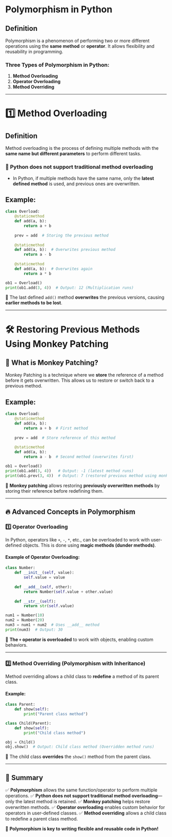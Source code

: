 # Polymorphism in Python

## Definition
Polymorphism is a phenomenon of performing two or more different operations using the **same method** or **operator**. It allows flexibility and reusability in programming.

### Three Types of Polymorphism in Python:
1. **Method Overloading**
2. **Operator Overloading**
3. **Method Overriding**

---

# 1️⃣ Method Overloading

## Definition
Method overloading is the process of defining multiple methods with the **same name but different parameters** to perform different tasks. 

### 🔴 **Python does not support traditional method overloading**
- In Python, if multiple methods have the same name, only the **latest defined method** is used, and previous ones are overwritten.

## Example:
```python
class Overload:
    @staticmethod
    def add(a, b):
        return a + b
    
    prev = add  # Storing the previous method
    
    @staticmethod
    def add(a, b):  # Overwrites previous method
        return a - b
    
    @staticmethod
    def add(a, b):  # Overwrites again
        return a * b

ob1 = Overload()
print(ob1.add(3, 4))  # Output: 12 (Multiplication runs)
```

🔹 The last defined `add()` method **overwrites** the previous versions, causing **earlier methods to be lost**.

---

# 🛠 **Restoring Previous Methods Using Monkey Patching**

## 🔹 What is Monkey Patching?
Monkey Patching is a technique where we **store** the reference of a method before it gets overwritten. This allows us to restore or switch back to a previous method.

## Example:
```python
class Overload:
    @staticmethod
    def add(a, b):
        return a + b  # First method
    
    prev = add  # Store reference of this method
    
    @staticmethod
    def add(a, b):
        return a - b  # Second method (overwrites first)

ob1 = Overload()
print(ob1.add(3, 4))   # Output: -1 (latest method runs)
print(ob1.prev(3, 4))  # Output: 7 (restored previous method using monkey patching)
```

🔹 **Monkey patching** allows restoring **previously overwritten methods** by storing their reference before redefining them.

---

## 🔥 Advanced Concepts in Polymorphism

### 1️⃣ **Operator Overloading**
In Python, operators like `+`, `-`, `*`, etc., can be overloaded to work with user-defined objects. This is done using **magic methods (dunder methods)**.

#### Example of Operator Overloading:
```python
class Number:
    def __init__(self, value):
        self.value = value
    
    def __add__(self, other):
        return Number(self.value + other.value)
    
    def __str__(self):
        return str(self.value)

num1 = Number(10)
num2 = Number(20)
num3 = num1 + num2  # Uses __add__ method
print(num3)  # Output: 30
```

🔹 **The `+` operator is overloaded** to work with objects, enabling custom behaviors.

---

### 2️⃣ **Method Overriding (Polymorphism with Inheritance)**
Method overriding allows a child class to **redefine** a method of its parent class.

#### Example:
```python
class Parent:
    def show(self):
        print("Parent class method")

class Child(Parent):
    def show(self):
        print("Child class method")

obj = Child()
obj.show()  # Output: Child class method (Overridden method runs)
```

🔹 The child class **overrides** the `show()` method from the parent class.

---

## 🎯 Summary
✅ **Polymorphism** allows the same function/operator to perform multiple operations.
✅ **Python does not support traditional method overloading**—only the latest method is retained.
✅ **Monkey patching** helps restore overwritten methods.
✅ **Operator overloading** enables custom behavior for operators in user-defined classes.
✅ **Method overriding** allows a child class to redefine a parent class method.

🚀 **Polymorphism is key to writing flexible and reusable code in Python!**

